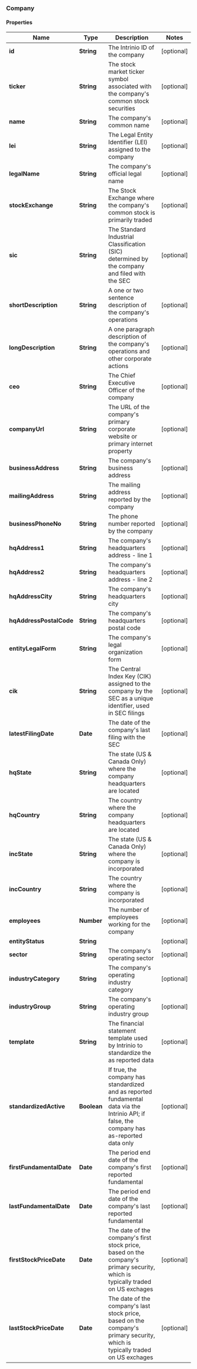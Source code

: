 ### Company

#### Properties
Name | Type | Description | Notes
------------ | ------------- | ------------- | -------------
**id** | **String** | The Intrinio ID of the company | [optional] 
**ticker** | **String** | The stock market ticker symbol associated with the company&#39;s common stock securities | [optional] 
**name** | **String** | The company&#39;s common name | [optional] 
**lei** | **String** | The Legal Entity Identifier (LEI) assigned to the company | [optional] 
**legalName** | **String** | The company&#39;s official legal name | [optional] 
**stockExchange** | **String** | The Stock Exchange where the company&#39;s common stock is primarily traded | [optional] 
**sic** | **String** | The Standard Industrial Classification (SIC) determined by the company and filed with the SEC | [optional] 
**shortDescription** | **String** | A one or two sentence description of the company&#39;s operations | [optional] 
**longDescription** | **String** | A one paragraph description of the company&#39;s operations and other corporate actions | [optional] 
**ceo** | **String** | The Chief Executive Officer of the company | [optional] 
**companyUrl** | **String** | The URL of the company&#39;s primary corporate website or primary internet property | [optional] 
**businessAddress** | **String** | The company&#39;s business address | [optional] 
**mailingAddress** | **String** | The mailing address reported by the company | [optional] 
**businessPhoneNo** | **String** | The phone number reported by the company | [optional] 
**hqAddress1** | **String** | The company&#39;s headquarters address - line 1 | [optional] 
**hqAddress2** | **String** | The company&#39;s headquarters address - line 2 | [optional] 
**hqAddressCity** | **String** | The company&#39;s headquarters city | [optional] 
**hqAddressPostalCode** | **String** | The company&#39;s headquarters postal code | [optional] 
**entityLegalForm** | **String** | The company&#39;s legal organization form | [optional] 
**cik** | **String** | The Central Index Key (CIK) assigned to the company by the SEC as a unique identifier, used in SEC filings | [optional] 
**latestFilingDate** | **Date** | The date of the company&#39;s last filing with the SEC | [optional] 
**hqState** | **String** | The state (US &amp; Canada Only) where the company headquarters are located | [optional] 
**hqCountry** | **String** | The country where the company headquarters are located | [optional] 
**incState** | **String** | The state (US &amp; Canada Only) where the company is incorporated | [optional] 
**incCountry** | **String** | The country where the company is incorporated | [optional] 
**employees** | **Number** | The number of employees working for the company | [optional] 
**entityStatus** | **String** |  | [optional] 
**sector** | **String** | The company&#39;s operating sector | [optional] 
**industryCategory** | **String** | The company&#39;s operating industry category | [optional] 
**industryGroup** | **String** | The company&#39;s operating industry group | [optional] 
**template** | **String** | The financial statement template used by Intrinio to standardize the as reported data | [optional] 
**standardizedActive** | **Boolean** | If true, the company has standardized and as reported fundamental data via the Intrinio API; if false, the company has as-reported data only | [optional] 
**firstFundamentalDate** | **Date** | The period end date of the company&#39;s first reported fundamental | [optional] 
**lastFundamentalDate** | **Date** | The period end date of the company&#39;s last reported fundamental | [optional] 
**firstStockPriceDate** | **Date** | The date of the company&#39;s first stock price, based on the company&#39;s primary security, which is typically traded on US exchages | [optional] 
**lastStockPriceDate** | **Date** | The date of the company&#39;s last stock price, based on the company&#39;s primary security, which is typically traded on US exchages | [optional] 



